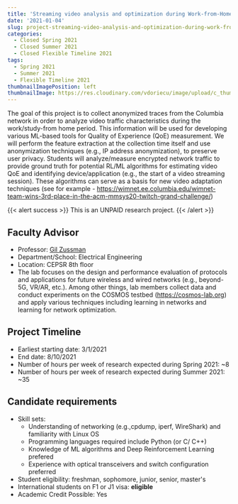 ```yaml
---
title: 'Streaming video analysis and optimization during Work-from-Home period'
date: '2021-01-04'
slug: project-streaming-video-analysis-and-optimization-during-work-from-home-period
categories:
  - Closed Spring 2021
  - Closed Summer 2021
  - Closed Flexible Timeline 2021
tags:
  - Spring 2021
  - Summer 2021
  - Flexible Timeline 2021
thumbnailImagePosition: left
thumbnailImage: https://res.cloudinary.com/vdoriecu/image/upload/c_thumb,w_200,g_face/v1579110178/construction_c6dqbd.png
---
```

The goal of this project is to collect anonymized traces from the Columbia network in order to analyze video traffic characteristics during the work/study-from home period. This information will be used for developing various ML-based tools for Quality of Experience (QoE) measurement. We will perform the feature extraction at the collection time itself and use anonymization techniques (e.g., IP address anonymization), to preserve user privacy. Students will analyze/measure encrypted network traffic to provide ground truth for potential RL/ML algorithms for estimating video QoE and identifying device/application (e.g., the start of a video streaming session). These algorithms can serve as a basis for new video adaptation techniques (see for example - https://wimnet.ee.columbia.edu/wimnet-team-wins-3rd-place-in-the-acm-mmsys20-twitch-grand-challenge/)

<!--more-->

{{< alert success >}}
This is an UNPAID research project.
{{< /alert >}}

## Faculty Advisor
+ Professor: [Gil Zussman](https://wimnet.ee.columbia.edu)
+ Department/School: Electrical Engineering
+ Location: CEPSR 8th floor
+ The lab focuses on the design and performance evaluation of protocols and applications for future wireless and wired networks (e.g., beyond-5G, VR/AR, etc.). Among other things, lab members collect data and conduct experiments on the COSMOS testbed (https://cosmos-lab.org) and apply various techniques including learning in networks and learning for network optimization.

## Project Timeline
+ Earliest starting date: 3/1/2021
+ End date: 8/10/2021
+ Number of hours per week of research expected during Spring 2021: ~8
+ Number of hours per week of research expected during Summer 2021: ~35

## Candidate requirements
+ Skill sets: 
  * Understanding of networking (e.g.,cpdump, iperf, WireShark) and familiarity with Linux OS
  * Programming languages required include Python (or C/ C++)
  * Knowledge of ML algorithms and Deep Reinforcement Learning prefered
  * Experience with optical transceivers and switch configuration preferred
+ Student eligibility: freshman, sophomore, junior, senior, master's
+ International students on F1 or J1 visa: **eligible**
+ Academic Credit Possible: Yes

